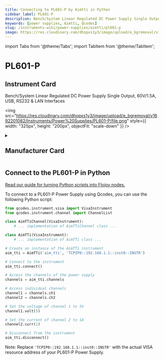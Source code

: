 ```yaml
---
title: Connecting to PL601-P by Aimtti in Python
sidebar_label: PL601-P
description: Bench/System Linear Regulated DC Power Supply Single Output, 60V/1.5A, USB, RS232 & LAN Interfaces
keywords: [power supplies, Aimtti, Qcodes]
slug: /instruments-wiki/power-supplies/aimtti/pl601-p
image: https://res.cloudinary.com/dhopxs1y3/image/upload/e_bgremoval/v1692201082/Instruments/Power%20Supplies/PL601-P/file.png
---
```


import Tabs from '@theme/Tabs';
import TabItem from '@theme/TabItem';

# PL601-P

## Instrument Card

<div className="flex">

<div>

Bench/System Linear Regulated DC Power Supply Single Output, 60V/1.5A, USB, RS232 & LAN Interfaces

</div>

<img src="https://res.cloudinary.com/dhopxs1y3/image/upload/e_bgremoval/v1692201082/Instruments/Power%20Supplies/PL601-P/file.png" style={{ width: "325px", height: "200px", objectFit: "scale-down" }} />

</div>

<details>
<summary><h2>Manufacturer Card</h2></summary>

<img src="https://res.cloudinary.com/dhopxs1y3/image/upload/e_bgremoval/v1692125963/Instruments/Vendor%20Logos/Aimtti.png" style={{ width: "100%", height: "170px",objectFit: "scale-down" }} />

TTi (Thurlby Thandar Instruments) is a leading manufacturer of electronic test and measurement instruments. These products are sold throughout the world via carefully selected distributors and agents in each country. We are located in Huntingdon near to the famous university city of Cambridge, within one of the high technology areas of the United Kingdom. <a href="https://www.aimtti.com/">Website</a>.

<ul>
  <li>Headquarters: UK</li>
  <li>Yearly Revenue (millions, USD): 9000.0</li>
</ul>
</details>

## Connect to the PL601-P in Python

[Read our guide for turning Python scripts into Flojoy nodes.](https://docs.flojoy.ai/custom-nodes/creating-custom-node/)
<Tabs>
<TabItem value="Qcodes" label="Qcodes">

To connect to a PL601-P Power Supply using Qcodes, you can use the following Python script:

```python
from qcodes.instrument.visa import VisaInstrument
from qcodes.instrument.channel import ChannelList

class AimTTiChannel(VisaInstrument):
    # ... implementation of AimTTiChannel class ...

class AimTTi(VisaInstrument):
    # ... implementation of AimTTi class ...

# Create an instance of the AimTTi instrument
aim_tti = AimTTi('aim_tti', 'TCPIP0::192.168.1.1::inst0::INSTR')

# Connect to the instrument
aim_tti.connect()

# Access the channels of the power supply
channels = aim_tti.channels

# Access individual channels
channel1 = channels.ch1
channel2 = channels.ch2

# Set the voltage of channel 1 to 5V
channel1.volt(5)

# Set the current of channel 2 to 1A
channel2.curr(1)

# Disconnect from the instrument
aim_tti.disconnect()
```

Note: Replace `'TCPIP0::192.168.1.1::inst0::INSTR'` with the actual VISA resource address of your PL601-P Power Supply.

</TabItem>
</Tabs>